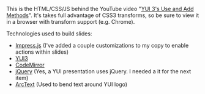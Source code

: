 This is the HTML/CSS/JS behind the YouTube video "[YUI 3's Use and Add Methods](http://youtu.be/1iDt5mpaNXM)". It's takes full advantage of CSS3 transforms, so be sure to view it in a browser with transform support (e.g. Chrome).

Technologies used to build slides:
- [Impress.js](http://bartaz.github.com/impress.js/) (I've added a couple customizations to my copy to enable actions within slides)
- [YUI3](http://yuilibrary.com)
- [CodeMirror](http://codemirror.net)
- [jQuery](http://jquery.com) (Yes, a YUI presentation uses jQuery. I needed a it for the next item)
- [ArcText](http://tympanus.net/codrops/2012/01/24/arctext-js-curving-text-with-css3-and-jquery/) (Used to bend text around YUI logo)